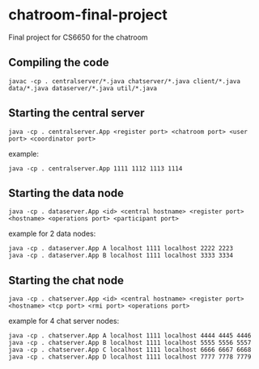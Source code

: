 # chatroom-final-project
Final project for CS6650 for the chatroom

## Compiling the code

```
javac -cp . centralserver/*.java chatserver/*.java client/*.java data/*.java dataserver/*.java util/*.java
```

## Starting the central server

```
java -cp . centralserver.App <register port> <chatroom port> <user port> <coordinator port>
```

example:

```
java -cp . centralserver.App 1111 1112 1113 1114
```

## Starting the data node

```
java -cp . dataserver.App <id> <central hostname> <register port> <hostname> <operations port> <participant port>
```

example for 2 data nodes:

```
java -cp . dataserver.App A localhost 1111 localhost 2222 2223
java -cp . dataserver.App B localhost 1111 localhost 3333 3334
```

## Starting the chat node

```
java -cp . chatserver.App <id> <central hostname> <register port> <hostname> <tcp port> <rmi port> <operations port>
```

example for 4 chat server nodes:

```
java -cp . chatserver.App A localhost 1111 localhost 4444 4445 4446
java -cp . chatserver.App B localhost 1111 localhost 5555 5556 5557
java -cp . chatserver.App C localhost 1111 localhost 6666 6667 6668
java -cp . chatserver.App D localhost 1111 localhost 7777 7778 7779
```